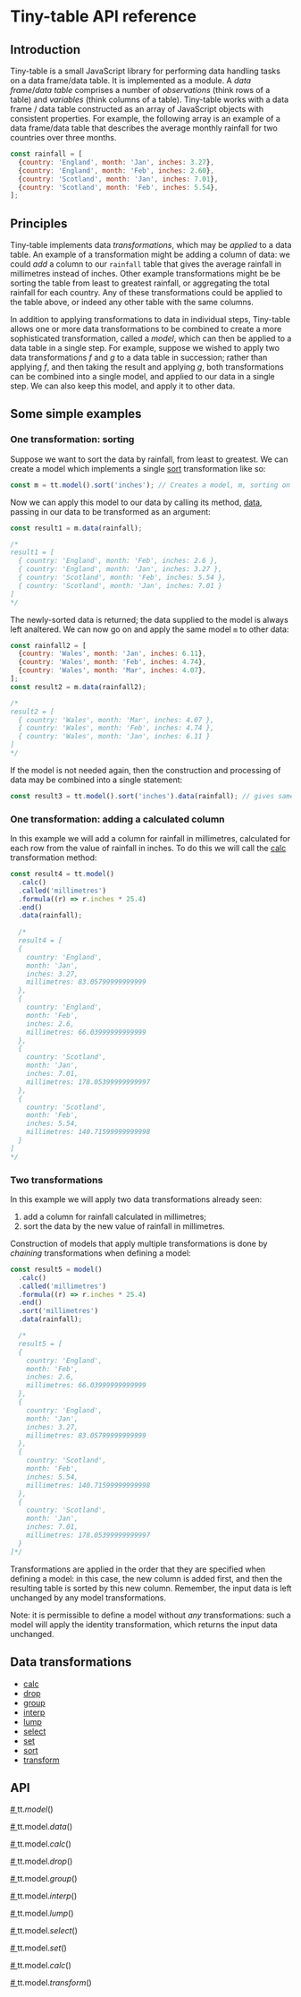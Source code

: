 # Tiny-table API reference
## Introduction
Tiny-table is a small JavaScript library for performing data handling tasks on a data frame/data table. It is implemented as a module. A *data frame*/*data table* comprises a number of *observations* (think rows of a table) and *variables* (think columns of a table). Tiny-table works with a data frame / data table constructed as an array of JavaScript objects with consistent properties. For example, the following array is an example of a data frame/data table that describes the average monthly rainfall for two countries over three months. 
```javascript
const rainfall = [
  {country: 'England', month: 'Jan', inches: 3.27},
  {country: 'England', month: 'Feb', inches: 2.60},
  {country: 'Scotland', month: 'Jan', inches: 7.01},
  {country: 'Scotland', month: 'Feb', inches: 5.54},
];
```
## Principles
Tiny-table implements data *transformations*, which may be *applied* to a data table. An example of a transformation might be adding a column of data: we could *add* a column to our `rainfall` table that gives the average rainfall in millimetres instead of inches. Other example transformations might be be sorting the table from least to greatest rainfall, or aggregating  the total rainfall for each country. Any of these transformations could be applied to the table above, or indeed any other table with the same columns.

In addition to applying transformations to data in individual steps, Tiny-table allows one or more data transformations to be combined to create a more sophisticated transformation, called a *model*, which can then be applied to a data table in a single step. For example, suppose we wished to apply two data transformations *f* and *g* to a data table in succession; rather than applying *f*, and then taking the result and applying *g*, both transformations can be combined into a single model, and applied to our data in a single step. We can also keep this model, and apply it to other data.

## Some simple examples
### One transformation: sorting
Suppose we want to sort the data by rainfall, from least to greatest. We can create a model which implements a single [sort](https://github.com/stuwilmur/Tiny-table/blob/main/API.md#sort) transformation like so:
```javascript
const m = tt.model().sort('inches'); // Creates a model, m, sorting on 'inches'
```
Now we can apply this model to our data by calling its method, [data](https://github.com/stuwilmur/Tiny-table/blob/main/API.md#data), passing in our data to be transformed as an argument:
```javascript
const result1 = m.data(rainfall);

/* 
result1 = [
  { country: 'England', month: 'Feb', inches: 2.6 },
  { country: 'England', month: 'Jan', inches: 3.27 },
  { country: 'Scotland', month: 'Feb', inches: 5.54 },
  { country: 'Scotland', month: 'Jan', inches: 7.01 }
]
*/
```
The newly-sorted data is returned; the data supplied to the model is always left analtered. We can now go on and apply the same model `m` to other data:
```javascript
const rainfall2 = [
  {country: 'Wales', month: 'Jan', inches: 6.11},
  {country: 'Wales', month: 'Feb', inches: 4.74},
  {country: 'Wales', month: 'Mar', inches: 4.07},
];
const result2 = m.data(rainfall2);

/*
result2 = [
  { country: 'Wales', month: 'Mar', inches: 4.07 },
  { country: 'Wales', month: 'Feb', inches: 4.74 },
  { country: 'Wales', month: 'Jan', inches: 6.11 }
]
*/
```
If the model is not needed again, then the construction and processing of data may be combined into a single statement:
```javascript
const result3 = tt.model().sort('inches').data(rainfall); // gives same as result1
```
### One transformation: adding a calculated column
In this example we will add a column for rainfall in millimetres, calculated for each row from the value of rainfall in inches. To do this we will call the [calc](https://github.com/stuwilmur/Tiny-table/blob/main/API.md#calc) transformation method:
```javascript
const result4 = tt.model()
  .calc()
  .called('millimetres')
  .formula((r) => r.inches * 25.4)
  .end()
  .data(rainfall);
  
  /* 
  result4 = [
  {
    country: 'England',
    month: 'Jan',
    inches: 3.27,
    millimetres: 83.05799999999999
  },
  {
    country: 'England',
    month: 'Feb',
    inches: 2.6,
    millimetres: 66.03999999999999
  },
  {
    country: 'Scotland',
    month: 'Jan',
    inches: 7.01,
    millimetres: 178.05399999999997
  },
  {
    country: 'Scotland',
    month: 'Feb',
    inches: 5.54,
    millimetres: 140.71599999999998
  }
]
*/
```

### Two transformations
In this example we will apply two data transformations already seen:
1. add a column for rainfall calculated in millimetres;
2. sort the data by the new value of rainfall in millimetres.

Construction of models that apply multiple transformations is done by *chaining* transformations when defining a model:
```javascript
const result5 = model()
  .calc()
  .called('millimetres')
  .formula((r) => r.inches * 25.4)
  .end()
  .sort('millimetres')
  .data(rainfall);

  /*
  result5 = [
  {
    country: 'England',
    month: 'Feb',
    inches: 2.6,
    millimetres: 66.03999999999999
  },
  {
    country: 'England',
    month: 'Jan',
    inches: 3.27,
    millimetres: 83.05799999999999
  },
  {
    country: 'Scotland',
    month: 'Feb',
    inches: 5.54,
    millimetres: 140.71599999999998
  },
  {
    country: 'Scotland',
    month: 'Jan',
    inches: 7.01,
    millimetres: 178.05399999999997
  }
]*/
```
Transformations are applied in the order that they are specified when defining a model: in this case, the new column is added first, and then the resulting table is sorted by this new column. Remember, the input data is left unchanged by any model transformations.

Note: it is permissible to define a model without *any* transformations: such a model will apply the identity transformation, which returns the input data unchanged.

## Data transformations
* [calc](https://github.com/stuwilmur/Tiny-table/blob/main/API.md#calc)
* [drop](https://github.com/stuwilmur/Tiny-table/blob/main/API.md#drop)
* [group](https://github.com/stuwilmur/Tiny-table/blob/main/API.md#group)
* [interp](https://github.com/stuwilmur/Tiny-table/blob/main/API.md#interp)
* [lump](https://github.com/stuwilmur/Tiny-table/blob/main/API.md#lump)
* [select](https://github.com/stuwilmur/Tiny-table/blob/main/API.md#select)
* [set](https://github.com/stuwilmur/Tiny-table/blob/main/API.md#set)
* [sort](https://github.com/stuwilmur/Tiny-table/blob/main/API.md#sort)
* [transform](https://github.com/stuwilmur/Tiny-table/blob/main/API.md#transform)
## API
<a name="model" href = "#model"># </a>tt.*model*()

<a name="data" href = "#data"># </a>tt.model.*data*()

<a name="calc" href="#calc"># </a>tt.model.*calc*()

<a name="drop" href="#calc"># </a>tt.model.*drop*()

<a name="group" href="#calc"># </a>tt.model.*group*()

<a name="interp" href="#calc"># </a>tt.model.*interp*()

<a name="lump" href="#calc"># </a>tt.model.*lump*()

<a name="select" href="#calc"># </a>tt.model.*select*()

<a name="set" href="#calc"># </a>tt.model.*set*()

<a name="sort" href="#calc"># </a>tt.model.*calc*()

<a name="transform" href="#calc"># </a>tt.model.*transform*()



